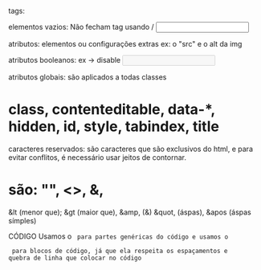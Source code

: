 tags:

elementos vazios: Não fecham tag usando /
<input>
<img>

atributos: elementos ou configurações extras
ex: o "src" e o alt da img
<img src="" alt=""> <!--Onde o alt é um texto alternativo para a imagem quando ela não aparece -->

atributos booleanos: ex -> disable
<input type="text" disabled> <!-- Não será possível escrever na caixinha de texto -->

atributos globais: são aplicados a todas classes
# class, contenteditable, data-*, hidden, id, style, tabindex, title
<div id="" class="carrinho"></div>

caracteres reservados: são caracteres que são exclusivos do html, e para evitar conflitos, é necessário usar jeitos de contornar.
# são: "", <>, &,
&lt (menor que);
&gt (maior que),
&amp, (&)
&quot, (áspas),
&apos (áspas símples)

CÓDIGO
Usamos o <code> para partes genéricas do código
e usamos o <pre> para blocos de código, já que ela respeita os espaçamentos e  quebra de linha que colocar no código
